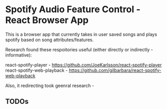 # Spotify Audio Feature Control - React Browser App

This is a browser app that currently takes in user saved songs and plays spotify based on song attributes/features.

Research found these respoitories useful (either directly or indirectly - informative):

react-spotify-player - https://github.com/JoeKarlsson/react-spotify-player
react-spotify-web-playback - https://github.com/gilbarbara/react-spotify-web-playback

Also, it redirecting took geenral research -

## TODOs

